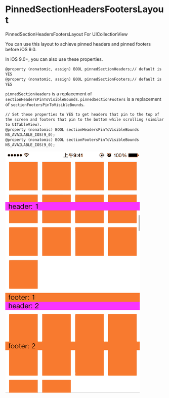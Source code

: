# PinnedSectionHeadersFootersLayout
PinnedSectionHeadersFootersLayout For UICollectionView

You can use this layout to achieve pinned headers and pinned footers before iOS 9.0.

In iOS 9.0+, you can also use these properties.

```
@property (nonatomic, assign) BOOL pinnedSectionHeaders;// default is YES
@property (nonatomic, assign) BOOL pinnedSectionFooters;// default is YES
```
`pinnedSectionHeaders` is a replacement of `sectionHeadersPinToVisibleBounds`.
`pinnedSectionFooters` is a replacement of `sectionFootersPinToVisibleBounds`.

```
// Set these properties to YES to get headers that pin to the top of the screen and footers that pin to the bottom while scrolling (similar to UITableView).
@property (nonatomic) BOOL sectionHeadersPinToVisibleBounds NS_AVAILABLE_IOS(9_0);
@property (nonatomic) BOOL sectionFootersPinToVisibleBounds NS_AVAILABLE_IOS(9_0);
```

![image](Effects.gif)